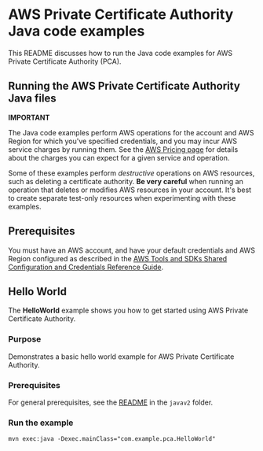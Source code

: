 # AWS Private Certificate Authority Java code examples

This README discusses how to run the Java code examples for AWS Private Certificate Authority (PCA).

## Running the AWS Private Certificate Authority Java files

**IMPORTANT**

The Java code examples perform AWS operations for the account and AWS Region for which you've specified credentials, and you may incur AWS service charges by running them. See the [AWS Pricing page](https://aws.amazon.com/pricing/) for details about the charges you can expect for a given service and operation.

Some of these examples perform *destructive* operations on AWS resources, such as deleting a certificate authority. **Be very careful** when running an operation that deletes or modifies AWS resources in your account. It's best to create separate test-only resources when experimenting with these examples.

## Prerequisites

You must have an AWS account, and have your default credentials and AWS Region configured as described in the [AWS Tools and SDKs Shared Configuration and Credentials Reference Guide](https://docs.aws.amazon.com/credref/latest/refdoc/creds-config-files.html).

## Hello World

The **HelloWorld** example shows you how to get started using AWS Private Certificate Authority.

### Purpose

Demonstrates a basic hello world example for AWS Private Certificate Authority.

### Prerequisites

For general prerequisites, see the [README](../../README.md#Prerequisites) in the `javav2` folder.

### Run the example

```
mvn exec:java -Dexec.mainClass="com.example.pca.HelloWorld"
```